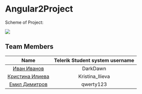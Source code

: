 ﻿# Angular2Project

Scheme of Project:

![](https://github.com/Camyul/Angular2Project/tree/master/src/assets/images/structure.png?raw=true)

## Team Members

| Name | Telerik Student system username |
|:----:|:-----------------------:|
| [Иван Иванов](https://github.com/Camyul) | DarkDawn |
| [Кристина Илиева](https://github.com/krisi0505) | Kristina_Ilieva |
| [Емил Димитров](https://github.com/EmilPD) | qwerty123 |
